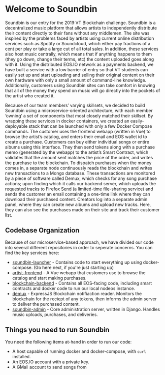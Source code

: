 # Welcome to Soundbin

Soundbin is our entry for the 2019 VT Blockchain challenge. Soundbin is a decentralized music platform that allows artists to independently distribute their content directly to their fans without any middlemen. The site was inspired by the problems faced by artists using current online distribution services such as Spotify or Soundcloud, which either pay fractions of a cent per play or take a large cut of all total sales. In addition, these services also host music centrally, which means that if anything happens to them (they go down, change their terms, etc) the content uploaded goes along with it. Using the distributed EOS.IO network as a payments backend, we have built a service with a low barrier of entry so that VT students can easily set up and start uploading and selling their original content on their own hardware with only a small amount of command-line knowledge. Additionally, customers using Soundbin sites can take comfort in knowing that all of the money they spend on music will go directly into the pockets of the artist who created it.

Because of our team members’ varying skillsets, we decided to build Soundbin using a microservice-oriented architecture, with each member ‘owning’ a set of components that most closely matched their skillset. By wrapping these services in docker containers, we created an easily-deployable stack that can be launched with only a few Docker Compose commands. The customer uses the frontend webapp (written in Vue) to browse the artist’s catalog, and enters their email and EOS wallet id to create a purchase. Customers can buy either individual songs or entire albums using this interface. They then send tokens along with a purchase memo (generated by the webapp) to the artist’s Smart Contract, which validates that the amount sent matches the price of the order, and writes the purchase to the blockchain. To dispatch purchases when the money comes in, a separate node continuously reads the blockchain and writes new transactions to a Mongo database. These transactions are monitored by a piece of software called Demux, which checks for any song purchase actions; upon finding which it calls our backend server, which uploads the requested tracks to Firefox Send (a limited-time file-sharing service) and sends the customer an email containing a one-time link where they can download their purchased content. Creators log into a separate admin panel, where they can create new albums and upload new tracks. Here, they can also see the purchases made on their site and track their customer list.

## Codebase Organization
Because of our microservice-based approach, we have divided our code into several different repositories in order to seperate concerns. You can find the key services here:
* [soundbin-launcher](https://github.com/cs-4284-capstone/soundbin-launcher) - Contains code to start everything up using docker-compose. (Go here next, if you're just starting up)
* [artist-frontend](https://github.com/cs-4284-capstone/artist-frontend) - A Vue webapp that customers use to browse the catalog and start making purchases.
* [blockchain-backend](https://github.com/cs-4284-capstone/blockchain_backend) - Contains all EOS-facing code, including smart contracts and docker code to run our local nodeos instance.
* [demux](https://github.com/cs-4284-capstone/demux) - ExpressJS Blockchain notifiaction reader. Monitors the blockchain for the reciept of any tokens, then informs the admin server to deliver the purchased content.
* [soundbin-admin](https://github.com/cs-4284-capstone/soundbin-admin) - Core administration server, written in Django. Handles music uploads, purchases, and deliveries.

## Things you need to run Soundbin
You need the following items at-hand in order to run our code:
* A host capable of running docker and docker-compose, with `curl` installed.
* An EOS.IO account with a private key.
* A GMail account to send songs from
